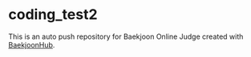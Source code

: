# coding_test2
This is an auto push repository for Baekjoon Online Judge created with [BaekjoonHub](https://github.com/BaekjoonHub/BaekjoonHub).
